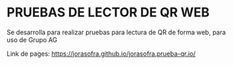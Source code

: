 # PRUEBAS DE LECTOR DE QR WEB
Se desarrolla para realizar pruebas para lectura de QR de forma web, para uso de Grupo AG

Link de pages:
https://jorasofra.github.io/jorasofra.prueba-qr.io/
